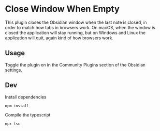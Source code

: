 # Close Window When Empty

This plugin closes the Obsidian window when the last note is closed, in order to match how tabs in browsers work. On macOS, when the window is closed the application will stay running, but on Windows and Linux the application will quit, again kind of how browsers work.

## Usage
Toggle the plugin on in the Community Plugins section of the Obsidian settings.

## Dev

Install dependencies
```bash
npm install
```

Compile the typescript
```bash
npx tsc
```
